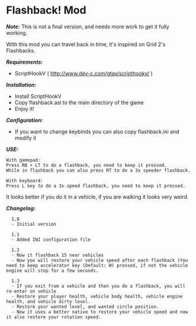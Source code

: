 # Flashback! Mod

***Note:*** This is not a final version, and needs more work to get it fully working. 

With this mod you can travel back in time, it's inspired on Grid 2's Flashbacks. 

***Requirements:*** 
- ScriptHookV ( http://www.dev-c.com/gtav/scripthookv/ ) 

***Installation:***
- Install ScriptHookV 
- Copy flashback.asi to the main directory of the game 
- Enjoy it! 

***Configuration:*** 
- If you want to change keybinds you can also copy flashback.ini and modify it 

***USE:***

    With gamepad:
    Press RB + LT to do a flashback, you need to keep it pressed. 
    While in flashback you can also press RT to do a 3x speeder flashback. 
    
    With keyboard:
    Press L key to do a 3x speed flashback, you need to keep it pressed. 

It looks better if you do it in a vehicle, if you are walking it looks very weird. 

***Changelog:***

      1.0 
      - Initial version 
      
      1.1 
      - Added INI configuration file 
      
      1.2 
      - Now it flashback 15 near vehicles 
      - Now you will restore your vehicle speed after each flashback (You need to keep accelerator key (Default: W) pressed, if not the vehicle engine will stop for a few seconds. 
      
      1.3
      - If you exit from a vehicle and then you do a flashback, you will re-enter on vehicle 
      - Restore your player health, vehicle body health, vehicle engine health, and vehicle dirty level. 
      - Restore your wanted level, and wanted circle position. 
      - Now it uses a better native to restore your vehicle speed and now it also restore your rotation speed.

